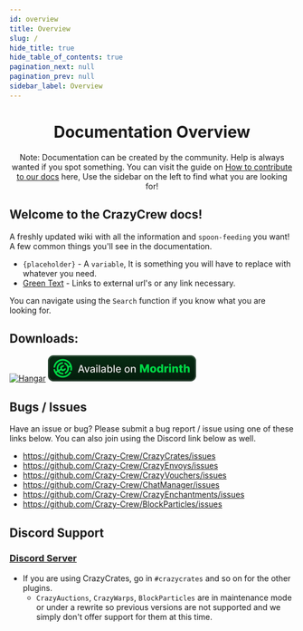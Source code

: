 ```yaml
---
id: overview
title: Overview
slug: /
hide_title: true
hide_table_of_contents: true
pagination_next: null
pagination_prev: null
sidebar_label: Overview
---
```

<center>

# Documentation Overview
Note: Documentation can be created by the community. Help is always wanted if you spot something. You can visit the guide on [How to contribute to our docs](https://github.com/Crazy-Crew/CrazyDocs/blob/main/README.md) here,
Use the sidebar on the left to find what you are looking for!
</center>

## Welcome to the CrazyCrew docs!
A freshly updated wiki with all the information and `spoon-feeding` you want! A few common things you'll see in the documentation.
 * `{placeholder}` - A `variable`, It is something you will have to replace with whatever you need.
 * [Green Text](https://docs.crazycrew.us) - Links to external url's or any link necessary.

 You can navigate using the `Search` function if you know what you are looking for.

## Downloads:
[![Hangar](https://raw.githubusercontent.com/intergrav/devins-badges/v3/assets/compact/available/hangar_46h.png)](https://hangar.papermc.io/CrazyCrew/)
[![Modrinth](https://raw.githubusercontent.com/intergrav/devins-badges/v3/assets/compact/available/modrinth_46h.png)](https://modrinth.com/user/ryderbelserion)

## Bugs / Issues
Have an issue or bug? Please submit a bug report / issue using one of these links below. You can also join using the Discord link below as well.
 * https://github.com/Crazy-Crew/CrazyCrates/issues
 * https://github.com/Crazy-Crew/CrazyEnvoys/issues
 * https://github.com/Crazy-Crew/CrazyVouchers/issues
 * https://github.com/Crazy-Crew/ChatManager/issues
 * https://github.com/Crazy-Crew/CrazyEnchantments/issues
 * https://github.com/Crazy-Crew/BlockParticles/issues

## Discord Support
 ### [Discord Server](https://discord.gg/badbones-s-live-chat-182615261403283459)
- If you are using CrazyCrates, go in `#crazycrates` and so on for the other plugins.
  - `CrazyAuctions`, `CrazyWarps`, `BlockParticles` are in maintenance mode or under a rewrite so previous versions are not supported and we simply don't offer support for them at this time.
